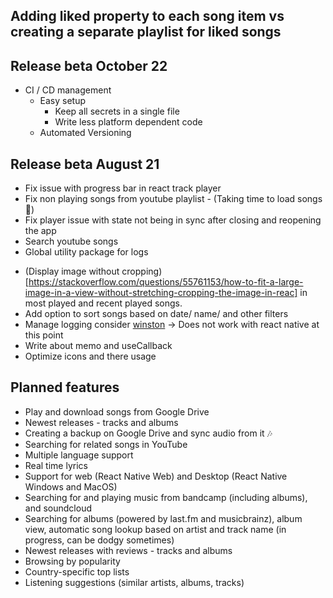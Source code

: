 ## Adding liked property to each song item vs creating a separate playlist for liked songs

## Release beta October 22

- CI / CD management
    - Easy setup
        - Keep all secrets in a single file
        - Write less platform dependent code
    - Automated Versioning

## Release beta August 21

- Fix issue with progress bar in react track player
- Fix non playing songs from youtube playlist - (Taking time to load songs 🤔)
- Fix player issue with state not being in sync after closing and reopening the app
- Search youtube songs
- Global utility package for logs
<!-- https://stackoverflow.com/questions/31654244/react-native-retrieve-actual-image-sizes -->
- (Display image without cropping)[https://stackoverflow.com/questions/55761153/how-to-fit-a-large-image-in-a-view-without-stretching-cropping-the-image-in-reac] in most played and recent played songs.
- Add option to sort songs based on date/ name/ and other filters
- Manage logging consider [winston](https://www.npmjs.com/package/winston) -> Does not work with react native at this point
- Write about memo and useCallback
- Optimize icons and there usage

## Planned features

- Play and download songs from Google Drive
- Newest releases - tracks and albums
- Creating a backup on Google Drive and sync audio from it 🎶
- Searching for related songs in YouTube
- Multiple language support
- Real time lyrics
- Support for web (React Native Web) and Desktop (React Native Windows and MacOS)
- Searching for and playing music from bandcamp (including albums), and soundcloud
- Searching for albums (powered by last.fm and musicbrainz), album view, automatic song lookup based on artist and track name (in progress, can be dodgy sometimes)
- Newest releases with reviews - tracks and albums
- Browsing by popularity
- Country-specific top lists
- Listening suggestions (similar artists, albums, tracks)